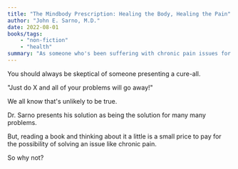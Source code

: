 ```yaml
---
title: "The Mindbody Prescription: Healing the Body, Healing the Pain"
author: "John E. Sarno, M.D."
date: 2022-08-01
books/tags:
    - "non-fiction"
    - "health"
summary: "As someone who's been suffering with chronic pain issues for years now, I'm always on the lookout for anything I can do to help myself feel less pain. Underneath all the quackery contained in this book there's a grain of truth (for me) that seems to have helped me drastically reduce my chronic pain symptoms. The crux of the book is that chronic pain can be a Pavlovian response you've learned after suffering an injury. When you're desperate, you'll try anything. And, I didn't see much harm in applying the simple techniques pretended in the book, and I'm glad I did because it seems like it's working."
---
```


You should always be skeptical of someone presenting a cure-all.

"Just do X and all of your problems will go away!"

We all know that's unlikely to be true.

Dr. Sarno presents his solution as being the solution for many many problems.

But, reading a book and thinking about it a little is a small price to pay for the possibility of solving an issue like chronic pain.

So why not?
